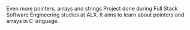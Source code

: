 Even more pointers, arrays and strings
Project done during Full Stack Software Engineering studies at ALX. It aims to learn about pointers and arrays in C language.
